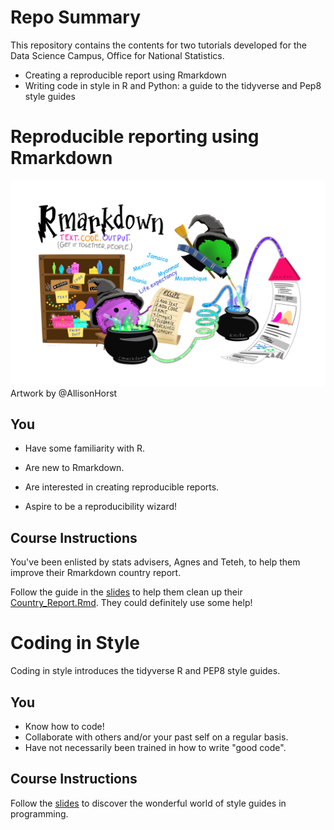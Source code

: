 
# Repo Summary

This repository contains the contents for two tutorials developed for the Data Science Campus, Office for National Statistics. 

* Creating a reproducible report using Rmarkdown
* Writing code in style in R and Python: a guide to the tidyverse and Pep8 style guides


# Reproducible reporting using Rmarkdown

![](slides/images/rmarkdown_wizards_stats_adviser.png)
Artwork by @AllisonHorst

## You

* Have some familiarity with R. 

* Are new to Rmarkdown.

* Are interested in creating reproducible reports.

* Aspire to be a reproducibility wizard!

## Course Instructions

You've been enlisted by stats advisers, Agnes and Teteh, to help them improve their Rmarkdown country report.

Follow the guide in the [slides](slides/reproducible_report_slides.html) to help them clean up their [Country_Report.Rmd](exercises/activity_3/Country_Report.Rmd). They could definitely use some help!

# Coding in Style

Coding in style introduces the tidyverse R and PEP8 style guides.

## You

* Know how to code!
* Collaborate with others and/or your past self on a regular basis.
* Have not necessarily been trained in how to write "good code". 

## Course Instructions

Follow the [slides](slides/coding_in_style.html) to discover the wonderful world of style guides in programming.

